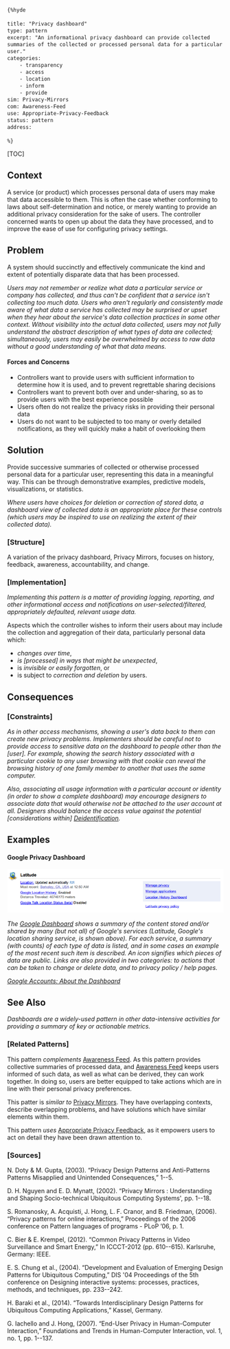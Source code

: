     {%hyde

    title: "Privacy dashboard"
    type: pattern
    excerpt: "An informational privacy dashboard can provide collected summaries of the collected or processed personal data for a particular user."
    categories:
        - transparency
        - access
        - location
        - inform
        - provide
    sim: Privacy-Mirrors
    com: Awareness-Feed
    use: Appropriate-Privacy-Feedback
    status: pattern
    address:

    %}

[TOC]

<!--### [Also Known As]-->
<!-- All other names the pattern is known by.-->



## Context
<!-- The situations in which the pattern may apply.-->
<!-- Aspects which constrain the solution, but are not modified by it. They affect the impact of different forces.-->

A service (or product) which processes personal data of users may make that data accessible to them. This is often the case whether conforming to laws about self-determination and notice, or merely wanting to provide an additional privacy consideration for the sake of users. The controller concerned wants to open up about the data they have processed, and to improve the ease of use for configuring privacy settings.

## Problem
<!-- The problem a pattern addresses, including a list of forces describing why a problem might be difficult to solve.-->
<!-- Should be context-free, leading with a concise problem statement.-->

A system should succinctly and effectively communicate the kind and extent of potentially disparate data that has been processed.

_Users may not remember or realize what data a particular service or company has collected, and thus can't be confident that a service isn't collecting too much data. Users who aren't regularly and consistently made aware of what data a service has collected may be surprised or upset when they hear about the service's data collection practices in some other context. Without visibility into the actual data collected, users may not fully understand the abstract description of what types of data are collected; simultaneously, users may easily be overwhelmed by access to raw data without a good understanding of what that data means._

#### Forces and Concerns
<!-- Implications in this problem which affect the appropriateness of a solution, and are affected by this pattern.-->
<!-- Forces should be highly visible for easy reference, where less obvious a dedicated section is recommended.-->

- Controllers want to provide users with sufficient information to determine how it is used, and to prevent regrettable sharing decisions
- Controllers want to prevent both over and under-sharing, so as to provide users with the best experience possible
- Users often do not realize the privacy risks in providing their personal data
- Users do not want to be subjected to too many or overly detailed notifications, as they will quickly make a habit of overlooking them

<!--#### Indications-->
<!-- Symptoms that may indicate the existence of this problem, if otherwise unclear.-->

## Solution
<!-- A concise description of how the pattern addresses the problem.-->

Provide successive summaries of collected or otherwise processed personal data for a particular user, representing this data in a meaningful way. This can be through demonstrative examples, predictive models, visualizations, or statistics.

_Where users have choices for deletion or correction of stored data, a dashboard view of collected data is an appropriate place for these controls (which users may be inspired to use on realizing the extent of their collected data)._

<!--#### Rationale-->
<!-- Where useful or otherwise unclear, justification for the solution's appropriateness in this pattern's context.-->

### [Structure]
<!--A detailed specification of the structural aspects of the pattern. A class diagram if applicable.-->

A variation of the privacy dashboard, Privacy Mirrors, focuses on history, feedback, awareness, accountability, and change.

### [Implementation]
<!--Guidelines for implementing the pattern; code fragments; suggested PETS; policy fragments.-->

_Implementing this pattern is a matter of providing logging, reporting, and other informational access and notifications on user-selected/filtered, appropriately defaulted, relevant usage data._

Aspects which the controller wishes to inform their users about may include the collection and aggregation of their data, particularly personal data which:

- _changes over time_,
- _is [processed] in ways that might be unexpected_,
- is _invisible or easily forgotten_, or
- is subject to _correction and deletion_ by users.

## Consequences
<!--The advantages (benefits) and disadvantages (liabilities) of applying the pattern.-->



### [Constraints]
<!-- limitations as a consequence of applying the pattern.-->

_As in other access mechanisms, showing a user's data back to them can create new privacy problems. Implementers should be careful not to provide access to sensitive data on the dashboard to people other than the [user]. For example, showing the search history associated with a particular cookie to any user browsing with that cookie can reveal the browsing history of one family member to another that uses the same computer._

_Also, associating all usage information with a particular account or identity (in order to show a complete dashboard) may encourage designers to associate data that would otherwise not be attached to the user account at all. Designers should balance the access value against the potential [considerations within] [Deidentification](Deidentification)._


## Examples
<!--Motivational example to see how the pattern is applied.-->

#### Google Privacy Dashboard

![Google Dashboard Latitude](media/images/Google_Dashboard_Latitude.png)

_The [Google Dashboard](https://google.com/dashboard) shows a summary of the content stored and/or shared by many (but not all) of Google's services (Latitude, Google's location sharing service, is shown above). For each service, a summary (with counts) of each type of data is listed, and in some cases an example of the most recent such item is described. An icon signifies which pieces of data are public. Links are also provided in two categories: to actions that can be taken to change or delete data, and to privacy policy / help pages._

_[Google Accounts: About the Dashboard](http://www.google.com/support/accounts/bin/answer.py?answer#162744)_

<!--### [Known Uses]-->
<!-- Pointers to various applications of the pattern.-->



## See Also
<!-- Any pointers to relevant information, not contained in the subfields below.-->

_Dashboards are a widely-used pattern in other data-intensive activities for providing a summary of key or actionable metrics._

### [Related Patterns]
<!-- Supporting and conflicting patterns-->

This pattern _complements_ [Awareness Feed](Awareness-Feed). As this pattern provides collective summaries of processed data, and [Awareness Feed](Awareness-Feed) keeps users informed of such data, as well as what can be derived, they can work together. In doing so, users are better equipped to take actions which are in line with their personal privacy preferences.

This patter is _similar to_ [Privacy Mirrors](Privacy-Mirrors). They have overlapping contexts, describe overlapping problems, and have solutions which have similar elements within them.

This pattern _uses_ [Appropriate Privacy Feedback](Appropriate-Privacy-Feedback), as it empowers users to act on detail they have been drawn attention to.

### [Sources]
<!-- References to the original source of the pattern.-->

N. Doty & M. Gupta, (2003). “Privacy Design Patterns and Anti-Patterns Patterns Misapplied and Unintended Consequences,” 1--5.

D. H. Nguyen and E. D. Mynatt, (2002). “Privacy Mirrors : Understanding and Shaping Socio-technical Ubiquitous Computing Systems', pp. 1--18.

S. Romanosky, A. Acquisti, J. Hong, L. F. Cranor, and B. Friedman, (2006). “Privacy patterns for online interactions,” Proceedings of the 2006 conference on Pattern languages of programs - PLoP ’06, p. 1.

C. Bier & E. Krempel, (2012). “Common Privacy Patterns in Video Surveillance and Smart Energy,” In ICCCT-2012 (pp. 610--615). Karlsruhe, Germany: IEEE.

E. S. Chung et al., (2004). “Development and Evaluation of Emerging Design Patterns for Ubiquitous Computing,” DIS '04 Proceedings of the 5th conference on Designing interactive systems: processes, practices, methods, and techniques, pp. 233--242.

<!-- References Chung et al. with additional detail -->

H. Baraki et al., (2014). “Towards Interdisciplinary Design Patterns for Ubiquitous Computing Applications,” Kassel, Germany.

<!-- Analogy citing original, Section 3.3.5 -->

G. Iachello and J. Hong, (2007). “End-User Privacy in Human-Computer Interaction,” Foundations and Trends in Human-Computer Interaction, vol. 1, no. 1, pp. 1--137.

<!--## General Comments-->
<!-- Separate discussion on the pattern.-->



<!--## Tags-->
<!-- User definable descriptors for additional correlation.-->


